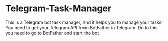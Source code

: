# Telegram-Task-Manager
This is a Telegram bot task manager, and it helps you to manage your tasks!
You need to get your Telegram API from BotFather in Telegram.
Do to this you need to go to BotFather and start the bot
